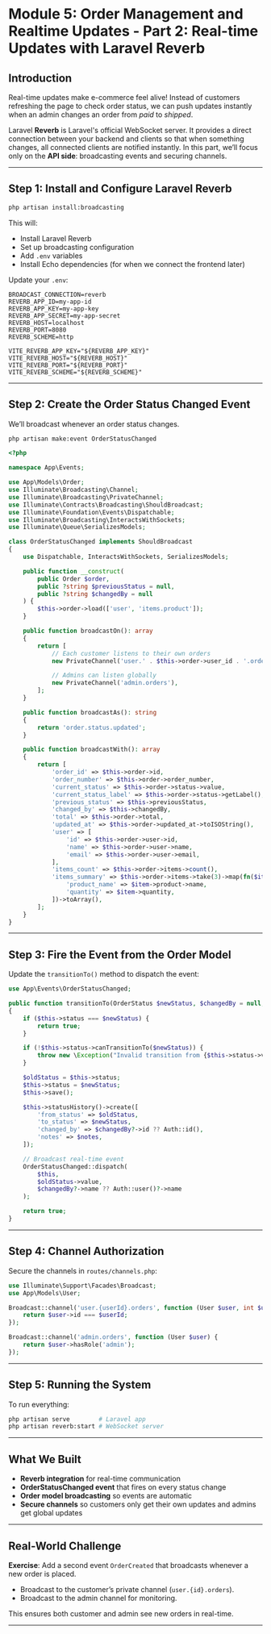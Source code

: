# Module 5: Order Management and Realtime Updates - Part 2: Real-time Updates with Laravel Reverb

## Introduction

Real-time updates make e-commerce feel alive! Instead of customers refreshing the page to check order status, we can push updates instantly when an admin changes an order from *paid* to *shipped*.

Laravel **Reverb** is Laravel's official WebSocket server. It provides a direct connection between your backend and clients so that when something changes, all connected clients are notified instantly. In this part, we’ll focus only on the **API side**: broadcasting events and securing channels.

---

## Step 1: Install and Configure Laravel Reverb

```bash
php artisan install:broadcasting
```

This will:

* Install Laravel Reverb
* Set up broadcasting configuration
* Add `.env` variables
* Install Echo dependencies (for when we connect the frontend later)

Update your `.env`:

```env
BROADCAST_CONNECTION=reverb
REVERB_APP_ID=my-app-id
REVERB_APP_KEY=my-app-key
REVERB_APP_SECRET=my-app-secret
REVERB_HOST=localhost
REVERB_PORT=8080
REVERB_SCHEME=http

VITE_REVERB_APP_KEY="${REVERB_APP_KEY}"
VITE_REVERB_HOST="${REVERB_HOST}"
VITE_REVERB_PORT="${REVERB_PORT}"
VITE_REVERB_SCHEME="${REVERB_SCHEME}"
```

---

## Step 2: Create the Order Status Changed Event

We’ll broadcast whenever an order status changes.

```bash
php artisan make:event OrderStatusChanged
```

```php
<?php

namespace App\Events;

use App\Models\Order;
use Illuminate\Broadcasting\Channel;
use Illuminate\Broadcasting\PrivateChannel;
use Illuminate\Contracts\Broadcasting\ShouldBroadcast;
use Illuminate\Foundation\Events\Dispatchable;
use Illuminate\Broadcasting\InteractsWithSockets;
use Illuminate\Queue\SerializesModels;

class OrderStatusChanged implements ShouldBroadcast
{
    use Dispatchable, InteractsWithSockets, SerializesModels;

    public function __construct(
        public Order $order,
        public ?string $previousStatus = null,
        public ?string $changedBy = null
    ) {
        $this->order->load(['user', 'items.product']);
    }

    public function broadcastOn(): array
    {
        return [
            // Each customer listens to their own orders
            new PrivateChannel('user.' . $this->order->user_id . '.orders'),

            // Admins can listen globally
            new PrivateChannel('admin.orders'),
        ];
    }

    public function broadcastAs(): string
    {
        return 'order.status.updated';
    }

    public function broadcastWith(): array
    {
        return [
            'order_id' => $this->order->id,
            'order_number' => $this->order->order_number,
            'current_status' => $this->order->status->value,
            'current_status_label' => $this->order->status->getLabel(),
            'previous_status' => $this->previousStatus,
            'changed_by' => $this->changedBy,
            'total' => $this->order->total,
            'updated_at' => $this->order->updated_at->toISOString(),
            'user' => [
                'id' => $this->order->user->id,
                'name' => $this->order->user->name,
                'email' => $this->order->user->email,
            ],
            'items_count' => $this->order->items->count(),
            'items_summary' => $this->order->items->take(3)->map(fn($item) => [
                'product_name' => $item->product->name,
                'quantity' => $item->quantity,
            ])->toArray(),
        ];
    }
}
```

---

## Step 3: Fire the Event from the Order Model

Update the `transitionTo()` method to dispatch the event:

```php
use App\Events\OrderStatusChanged;

public function transitionTo(OrderStatus $newStatus, $changedBy = null, ?string $notes = null): bool
{
    if ($this->status === $newStatus) {
        return true;
    }

    if (!$this->status->canTransitionTo($newStatus)) {
        throw new \Exception("Invalid transition from {$this->status->value} to {$newStatus->value}");
    }

    $oldStatus = $this->status;
    $this->status = $newStatus;
    $this->save();

    $this->statusHistory()->create([
        'from_status' => $oldStatus,
        'to_status' => $newStatus,
        'changed_by' => $changedBy?->id ?? Auth::id(),
        'notes' => $notes,
    ]);

    // Broadcast real-time event
    OrderStatusChanged::dispatch(
        $this,
        $oldStatus->value,
        $changedBy?->name ?? Auth::user()?->name
    );

    return true;
}
```

---

## Step 4: Channel Authorization

Secure the channels in `routes/channels.php`:

```php
use Illuminate\Support\Facades\Broadcast;
use App\Models\User;

Broadcast::channel('user.{userId}.orders', function (User $user, int $userId) {
    return $user->id === $userId;
});

Broadcast::channel('admin.orders', function (User $user) {
    return $user->hasRole('admin');
});
```

---

## Step 5: Running the System

To run everything:

```bash
php artisan serve        # Laravel app
php artisan reverb:start # WebSocket server
```

---

## What We Built

* **Reverb integration** for real-time communication
* **OrderStatusChanged event** that fires on every status change
* **Order model broadcasting** so events are automatic
* **Secure channels** so customers only get their own updates and admins get global updates

---

## Real-World Challenge

**Exercise**: Add a second event `OrderCreated` that broadcasts whenever a new order is placed.

* Broadcast to the customer’s private channel (`user.{id}.orders`).
* Broadcast to the admin channel for monitoring.

This ensures both customer and admin see new orders in real-time.

---
